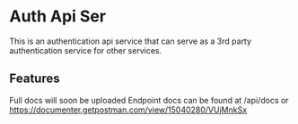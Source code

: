 # Auth Api Ser

This is an authentication api service that can serve as a 3rd party authentication service for other services.

## Features

Full docs will soon be uploaded
Endpoint docs can be found at /api/docs or <https://documenter.getpostman.com/view/15040280/VUjMnkSx>